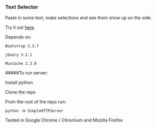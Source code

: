 ### Text Selector

Paste in some text, make selections and see them show up on the side.

Try it out [here](http://www.sinanguclu.co.uk/text_selection/).

Depends on:

```
Bootstrap 3.3.7
```

```
jQuery 3.1.1
```

```
Mustache 2.3.0
```

#####To run server:

Install python

Clone the repo

From the root of the repo run:

```
python -m SimpleHTTPServer
```

Tested in Google Chrome / Chromium and Mozilla Firefox